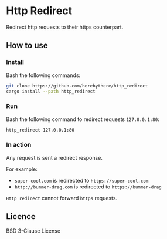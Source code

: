 # Http Redirect

Redirect http requests to their https counterpart.

## How to use

### Install

Bash the following commands:

```sh
git clone https://github.com/herebythere/http_redirect
cargo install --path http_redirect
```

### Run 

Bash the following command to redirect requests `127.0.0.1:80`:

```sh
http_redirect 127.0.0.1:80
```

### In action

Any request is sent a redirect response.

For example:
- `super-cool.com` is redirected to `https://super-cool.com`
- `http://bummer-drag.com` is redirected to `https://bummer-drag`

`Http redirect` cannot forward `https` requests.

## Licence

BSD 3-Clause License
